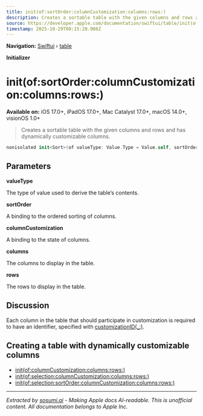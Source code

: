 ```yaml
---
title: init(of:sortOrder:columnCustomization:columns:rows:)
description: Creates a sortable table with the given columns and rows and has dynamically customizable columns.
source: https://developer.apple.com/documentation/swiftui/table/init(of:sortorder:columncustomization:columns:rows:)
timestamp: 2025-10-29T00:15:28.986Z
---
```


**Navigation:** [Swiftui](/documentation/swiftui) › [table](/documentation/swiftui/table)

**Initializer**

# init(of:sortOrder:columnCustomization:columns:rows:)

**Available on:** iOS 17.0+, iPadOS 17.0+, Mac Catalyst 17.0+, macOS 14.0+, visionOS 1.0+

> Creates a sortable table with the given columns and rows and has dynamically customizable columns.

```swift
nonisolated init<Sort>(of valueType: Value.Type = Value.self, sortOrder: Binding<[Sort]>, columnCustomization: Binding<TableColumnCustomization<Value>>, @TableColumnBuilder<Value, Sort> columns: () -> Columns, @TableRowBuilder<Value> rows: () -> Rows) where Sort : SortComparator, Columns.TableRowValue == Sort.Compared
```

## Parameters

**valueType**

The type of value used to derive the table’s contents.



**sortOrder**

A binding to the ordered sorting of columns.



**columnCustomization**

A binding to the state of columns.



**columns**

The columns to display in the table.



**rows**

The rows to display in the table.



## Discussion

Each column in the table that should participate in customization is required to have an identifier, specified with [customizationID(_:)](/documentation/swiftui/tablecolumncontent/customizationid(_:)).

## Creating a table with dynamically customizable columns

- [init(of:columnCustomization:columns:rows:)](/documentation/swiftui/table/init(of:columncustomization:columns:rows:))
- [init(of:selection:columnCustomization:columns:rows:)](/documentation/swiftui/table/init(of:selection:columncustomization:columns:rows:))
- [init(of:selection:sortOrder:columnCustomization:columns:rows:)](/documentation/swiftui/table/init(of:selection:sortorder:columncustomization:columns:rows:))

---

*Extracted by [sosumi.ai](https://sosumi.ai) - Making Apple docs AI-readable.*
*This is unofficial content. All documentation belongs to Apple Inc.*
